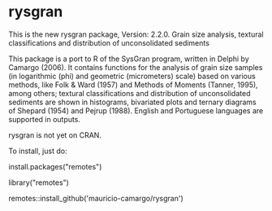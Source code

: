 # rysgran
This is the new rysgran package, Version: 2.2.0.
Grain size analysis, textural classifications and distribution of unconsolidated sediments

This package is a port to R of the SysGran program, written in Delphi by Camargo (2006). It contains functions for the analysis of grain size samples (in logarithmic (phi) and geometric (micrometers) scale) based on various methods, like Folk & Ward (1957) and Methods of Moments (Tanner, 1995), among others; textural classifications and distribution of unconsolidated sediments are shown in histograms, bivariated plots and ternary diagrams of Shepard (1954) and Pejrup (1988). English and Portuguese languages are supported in outputs.

rysgran is not yet on CRAN.

To install, just do:

install.packages("remotes")

library("remotes")

remotes::install_github('mauricio-camargo/rysgran')
